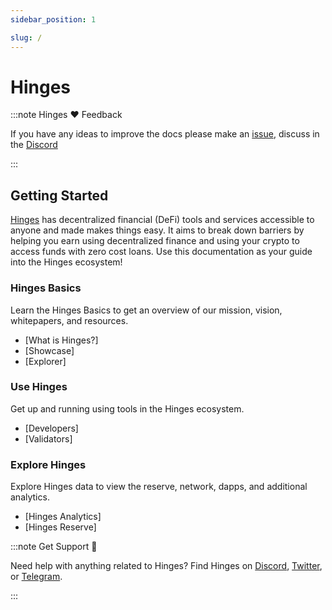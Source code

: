 ```yaml
---
sidebar_position: 1

slug: /
---
```


# Hinges

:::note Hinges ❤️ Feedback

If you have any ideas to improve the docs please make an [issue](https://github.com/hedgeplus-io/docs/issues/new), discuss in the [Discord](https://discord.gg/XUG5CHEH)

:::


## Getting Started

[Hinges](https://hedgeplus.io/) has decentralized financial (DeFi) tools and services accessible to anyone and made makes things easy. It aims to break down barriers by helping you earn using decentralized finance and using your crypto to access funds with zero cost loans.  Use this documentation as your guide into the Hinges ecosystem!

### Hinges Basics

Learn the Hinges Basics to get an overview of our mission, vision, whitepapers, and resources.

- [What is Hinges?]
- [Showcase]
- [Explorer]


### Use Hinges

Get up and running using tools in the Hinges ecosystem.

- [Developers]
- [Validators]


### Explore Hinges

Explore Hinges data to view the reserve, network, dapps, and additional analytics.

- [Hinges Analytics]
- [Hinges Reserve]



:::note Get Support 💬

Need help with anything related to Hinges? Find Hinges on [Discord](https://discord.gg/XUG5CHEH), [Twitter](https://twitter.com/hedgeplus_io), or [Telegram](https://t.me/hedgeplus_io).

:::
